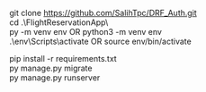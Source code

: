 git clone https://github.com/SalihTpc/DRF_Auth.git <br>
cd .\FlightReservationApp\ <br>
py -m venv env OR python3 -m venv env <br>
.\env\Scripts\activate OR source env/bin/activate <br>

pip install -r requirements.txt <br>
py manage.py migrate <br>
py manage.py runserver <br>
